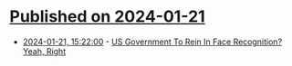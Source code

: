 # [Published on 2024-01-21](index.md)

* [2024-01-21, 15:22:00](https://soylentnews.org/article.pl?sid=24/01/19/1051214&from=rss) - [US Government To Rein In Face Recognition? Yeah, Right](https://soylentnews.org/article.pl?sid=24/01/19/1051214&from=rss)
